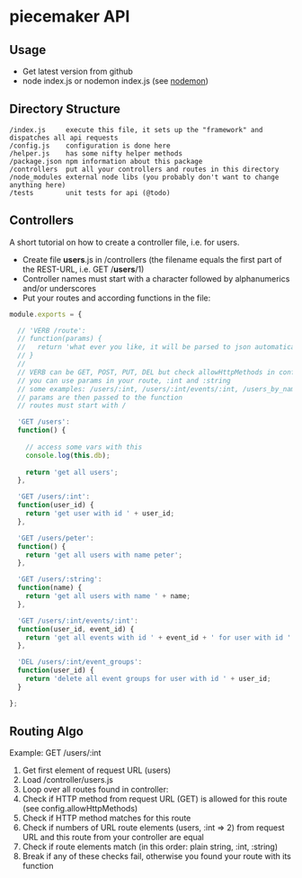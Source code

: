 piecemaker API
==============

Usage
-----
 * Get latest version from github
 * node index.js or nodemon index.js (see [nodemon](https://github.com/remy/nodemon))


Directory Structure
-------------------
```
/index.js     execute this file, it sets up the "framework" and dispatches all api requests
/config.js    configuration is done here
/helper.js    has some nifty helper methods
/package.json npm information about this package
/controllers  put all your controllers and routes in this directory
/node_modules external node libs (you probably don't want to change anything here)
/tests        unit tests for api (@todo)
```

Controllers
-----------
A short tutorial on how to create a controller file, i.e. for users.

 * Create file __users__.js in /controllers (the filename equals the first part of the REST-URL, i.e. GET <notextile>/</notextile>__users__/1)
 * Controller names must start with a character followed by alphanumerics and/or underscores
 * Put your routes and according functions in the file:
 
```javascript
module.exports = {

  // 'VERB /route':
  // function(params) {
  //   return 'what ever you like, it will be parsed to json automatically';
  // }
  // 
  // VERB can be GET, POST, PUT, DEL but check allowHttpMethods in config.js
  // you can use params in your route, :int and :string
  // some examples: /users/:int, /users/:int/events/:int, /users_by_name/:string
  // params are then passed to the function
  // routes must start with /

  'GET /users': 
  function() {
    
    // access some vars with this
    console.log(this.db);
    
    return 'get all users';
  },

  'GET /users/:int': 
  function(user_id) {
    return 'get user with id ' + user_id;
  },

  'GET /users/peter': 
  function() {
    return 'get all users with name peter';
  },    

  'GET /users/:string': 
  function(name) {
    return 'get all users with name ' + name;
  },       

  'GET /users/:int/events/:int': 
  function(user_id, event_id) {
    return 'get all events with id ' + event_id + ' for user with id ' + user_id;
  },

  'DEL /users/:int/event_groups': 
  function(user_id) {
    return 'delete all event groups for user with id ' + user_id;
  }

};
```

Routing Algo
------------

Example: GET /users/:int

1. Get first element of request URL (users)
1. Load /controller/users.js
1. Loop over all routes found in controller:
 1. Check if HTTP method from request URL (GET) is allowed for this route (see config.allowHttpMethods)
 1. Check if HTTP method matches for this route
 1. Check if numbers of URL route elements (users, :int => 2) from request URL and this route from your controller are equal
 1. Check if route elements match (in this order: plain string, :int, :string)
 1. Break if any of these checks fail, otherwise you found your route with its function


